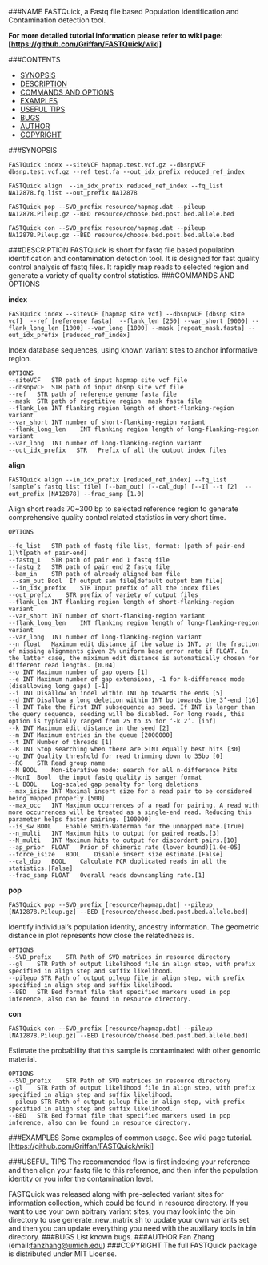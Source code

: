 ###NAME
   FASTQuick, a Fastq file based Population identification and Contamination detection tool.
   
   
   **For more detailed tutorial information please refer to wiki page:[https://github.com/Griffan/FASTQuick/wiki]**
   
   
###CONTENTS

- [SYNOPSIS](#synopsis)
- [DESCRIPTION](#description)
- [COMMANDS AND OPTIONS](#commands-and-options)
- [EXAMPLES](#examples)
- [USEFUL TIPS](#useful-tips)
- [BUGS](#bugs)
- [AUTHOR](#author)
- [COPYRIGHT](#copyright)

###SYNOPSIS
```
FASTQuick index --siteVCF hapmap.test.vcf.gz --dbsnpVCF dbsnp.test.vcf.gz --ref test.fa --out_idx_prefix reduced_ref_index

FASTQuick align  --in_idx_prefix reduced_ref_index --fq_list NA12878.fq.list --out_prefix NA12878 

FASTQuick pop --SVD_prefix resource/hapmap.dat --pileup NA12878.Pileup.gz --BED resource/choose.bed.post.bed.allele.bed

FASTQuick con --SVD_prefix resource/hapmap.dat --pileup NA12878.Pileup.gz --BED resource/choose.bed.post.bed.allele.bed
```
###DESCRIPTION
   FASTQuick is short for fastq file based population identification and contamination detection tool. It is designed for fast quality control analysis of fastq files. It rapidly map reads to selected region and generate a variety of quality control statistics.
###COMMANDS AND OPTIONS

**index**	

    FASTQuick index --siteVCF [hapmap site vcf] --dbsnpVCF [dbsnp site vcf]  --ref [reference fasta]  --flank_len [250] --var_short [9000] --flank_long_len [1000] --var_long [1000] --mask [repeat_mask.fasta] --out_idx_prefix [reduced_ref_index]

Index database sequences, using known variant sites to anchor informative region.

    OPTIONS
    --siteVCF	STR	path of input hapmap site vcf file 
    --dbsnpVCF	STR	path of input dbsnp site vcf file
    --ref	STR	path of reference genome fasta file
    --mask	STR	path of repetitive region  mask fasta file
    --flank_len	INT	flanking region length of short-flanking-region variant
    --var_short	INT	number of short-flanking-region variant
    --flank_long_len	INT flanking region length of long-flanking-region variant
    --var_long	INT	number of long-flanking-region variant
    --out_idx_prefix   STR   Prefix of all the output index files

**align**

    FASTQuick align --in_idx_prefix [reduced_ref_index] --fq_list [sample’s fastq list file] [--bam_out] [--cal_dup] [--I] --t [2]  --out_prefix [NA12878] --frac_samp [1.0] 

Align short reads 70~300 bp to selected reference region to generate comprehensive quality control related statistics in very short time.
    
    OPTIONS
    
    --fq_list	STR path of fastq file list, format: [path of pair-end 1]\t[path of pair-end]
    --fastq_1	STR path of pair end 1 fastq file
    --fastq_2	STR path of pair end 2 fastq file
    --bam_in	STR path of already aligned bam file
     --sam_out Bool  If output sam file[default output bam file]
     --in_idx_prefix	STR	Input prefix of all the index files
    --out_prefix	STR	prefix of variety of output files
    --flank_len	INT	flanking region length of short-flanking-region variant
    --var_short	INT	number of short-flanking-region variant
    --flank_long_len	INT flanking region length of long-flanking-region variant
    --var_long	INT	number of long-flanking-region variant
    --n	float	Maximum edit distance if the value is INT, or the fraction of missing alignments given 2% uniform base error rate if FLOAT. In the latter case, the maximum edit distance is automatically chosen for different read lengths. [0.04]
    --o	INT	Maximum number of gap opens [1]
    --e	INT	Maximum number of gap extensions, -1 for k-difference mode (disallowing long gaps) [-1]
    --i	INT	Disallow an indel within INT bp towards the ends [5]
    --d	INT	Disallow a long deletion within INT bp towards the 3’-end [16]
    --l	INT	Take the first INT subsequence as seed. If INT is larger than the query sequence, seeding will be disabled. For long reads, this option is typically ranged from 25 to 35 for ‘-k 2’. [inf]
    --k	INT	Maximum edit distance in the seed [2]
    --m	INT	Maximum entries in the queue [2000000]
    --t	INT	Number of threads [1]
    --R	INT	Stop searching when there are >INT equally best hits [30]
    --q	INT	Quality threshold for read trimming down to 35bp [0]
    --RG	STR	Read group name
    --N	BOOL	Non-iterative mode: search for all n-difference hits
    --NonI  Bool  the input fastq quality is sanger format 
    --L	BOOL	Log-scaled gap penalty for long deletions 
    --max_isize	INT	Maximal insert size for a read pair to be considered being mapped properly.[500] 
    --max_occ	INT	Maximum occurrences of a read for pairing. A read with more occurrences will be treated as a single-end read. Reducing this parameter helps faster pairing. [100000]
    --is_sw	BOOL	Enable Smith-Waterman for the unmapped mate.[True]
    --n_multi	INT	Maximum hits to output for paired reads.[3]
    --N_multi	INT	Maximum hits to output for discordant pairs.[10]
    --ap_prior	FLOAT	Prior of chimeric rate (lower bound)[1.0e-05]
    --force_isize	BOOL	Disable insert size estimate.[False]
    --cal_dup	BOOL	Calculate PCR duplicated reads in all the statistics.[False]
    --frac_samp	FLOAT	Overall reads downsampling rate.[1]
**pop**

    FASTQuick pop --SVD_prefix [resource/hapmap.dat] --pileup [NA12878.Pileup.gz] --BED [resource/choose.bed.post.bed.allele.bed]
Identify individual’s population identity, ancestry information. The geometric distance in plot represents how close the relatedness is.

    OPTIONS
    --SVD_prefix	STR	Path of SVD matrices in resource directory
    --gl	STR	Path of output likelihood file in align step, with prefix specified in align step and suffix likelihood.
    --pileup STR Path of output pileup file in align step, with prefix specified in align step and suffix likelihood.
    --BED	STR	Bed format file that specified markers used in pop inference, also can be found in resource directory.
**con**

    FASTQuick con --SVD_prefix [resource/hapmap.dat] --pileup [NA12878.Pileup.gz] --BED [resource/choose.bed.post.bed.allele.bed]
Estimate the probability that this sample is contaminated with other genomic material.

    OPTIONS
    --SVD_prefix	STR	Path of SVD matrices in resource directory
    --gl	STR	Path of output likelihood file in align step, with prefix specified in align step and suffix likelihood.
    --pileup STR Path of output pileup file in align step, with prefix specified in align step and suffix likelihood.
    --BED	STR	Bed format file that specified markers used in pop inference, also can be found in resource directory.
###EXAMPLES
   Some examples of common usage.
   See wiki page tutorial.
   [https://github.com/Griffan/FASTQuick/wiki]
   
   
###USEFUL TIPS
   The recommended flow is first indexing your reference and then align your fastq file to this reference, and then infer the population identity or you infer the contamination level.
   
   FASTQuick was released along with pre-selected variant sites for information collection, which could be found in resource directory. If you want to use your own abitrary variant sites, you may look into the bin directory to use generate_new_matrix.sh to update your own variants set and then you can update everything you need with the auxiliary tools in bin directory.
###BUGS
   List known bugs.
###AUTHOR
Fan Zhang (email:fanzhang@umich.edu)
###COPYRIGHT
   The full FASTQuick package is distributed under MIT License.


